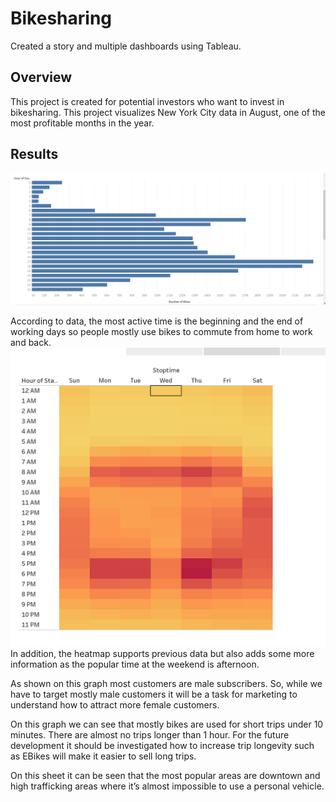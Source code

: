# Bikesharing
Created a story and multiple dashboards using Tableau.

## Overview

This project is created for potential investors who want to invest in bikesharing. This project visualizes New York City data in August, one of the most profitable months in the year. 
## Results
![](images/Hours.PNG)

According to data, the most active time is the beginning and the end of working days so people mostly use bikes to commute from home to work and back.
![](images/TripsbyWeekday.PNG)
In addition, the heatmap supports previous data but also adds some more information as the popular time at the weekend is afternoon.

As shown on this graph most customers are male subscribers. So, while we have to target mostly male customers it will be a task for marketing to understand how to attract more female customers.

On this graph we can see that mostly bikes are used for short trips under 10 minutes. There are almost no trips longer than 1 hour. For the future development it should be investigated how to increase trip longevity such as EBikes will make it easier to sell long trips.

On this sheet it can be seen that the most popular areas are downtown and high trafficking areas where  it’s almost impossible to use a personal vehicle.

